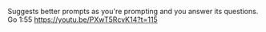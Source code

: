 Suggests better prompts as you're prompting and you answer its questions. Go 1:55
https://youtu.be/PXwT5RcvK14?t=115
